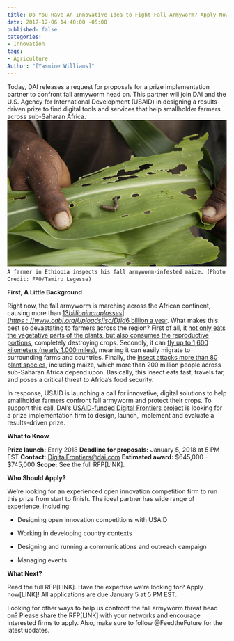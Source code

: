 ```yaml
---
title: Do You Have An Innovative Idea to Fight Fall Armyworm? Apply Now
date: 2017-12-06 14:40:00 -05:00
published: false
categories:
- Innovation
tags:
- Agriculture
Author: "[Yasmine Williams]"
---
```


Today, DAI releases a request for proposals for a prize implementation partner to confront fall armyworm head on. This partner will join DAI and the U.S. Agency for International Development (USAID) in designing a results-driven prize to find digital tools and services that help smallholder farmers across sub-Saharan Africa.
![34880771941_a99698095a_z-089e50.jpg](/uploads/34880771941_a99698095a_z-089e50.jpg)
`A farmer in Ethiopia inspects his fall armyworm-infested maize. (Photo Credit: FAO/Tamiru Legesse)`

**First, A Little Background**

Right now, the fall armyworm is marching across the African continent, causing more than [$13 billion in crop losses](https://www.cabi.org/Uploads/isc/Dfid%20Faw%20Inception%20Report04may2017final.pdf). If left unchecked, this insect could continue to cost [$6 billion a year](https://www.theguardian.com/global-development/2017/oct/25/invasion-of-maize-eating-caterpillars-worsens-hunger-crisis-in-africa-fall-armyworm). What makes this pest so devastating to farmers across the region? First of all, it [not only eats the vegetative parts of the plants, but also consumes the reproductive portions](https://www.brookings.edu/blog/africa-in-focus/2017/06/07/fall-armyworm-outbreaks-in-the-sadc-region-how-to-respond/), completely destroying crops. Secondly, it can [fly up to 1,600 kilometers (nearly 1,000 miles)](https://www.brookings.edu/blog/africa-in-focus/2017/06/07/fall-armyworm-outbreaks-in-the-sadc-region-how-to-respond/), meaning it can easily migrate to surrounding farms and countries. Finally, the [insect attacks more than 80 plant species](http://www.cimmyt.org/press_release/multi-pronged-approach-key-for-effectively-defeating-fall-armyworm-in-africa/), including maize, which more than 200 million people across sub-Saharan Africa depend upon. Basically, this insect eats fast, travels far, and poses a critical threat to Africa’s food security.

In response, USAID is launching a call for innovative, digital solutions to help smallholder farmers confront fall armyworm and protect their crops. To support this call, DAI’s [USAID-funded Digital Frontiers project](https://www.dai.com/our-work/projects/worldwide-digital-frontiers-df) is looking for a prize implementation firm to design, launch, implement and evaluate a results-driven prize.

**What to Know**

**Prize launch:** Early 2018
**Deadline for proposals:** January 5, 2018 at 5 PM EST
**Contact:** DigitalFrontiers@dai.com
**Estimated award:** $645,000 - $745,000
**Scope:** See the full RFP\[LINK\].

**Who Should Apply?**

We’re looking for an experienced open innovation competition firm to run this prize from start to finish. The ideal partner has wide range of experience, including:

* Designing open innovation competitions with USAID

* Working in developing country contexts

* Designing and running a communications and outreach campaign

* Managing events

**What Next?**

Read the full RFP\[LINK\]. Have the expertise we’re looking for? Apply now\[LINK\]! All applications are due January 5 at 5 PM EST.

Looking for other ways to help us confront the fall armyworm threat head on? Please share the RFP\[LINK\] with your networks and encourage interested firms to apply. Also, make sure to follow @FeedtheFuture for the latest updates.